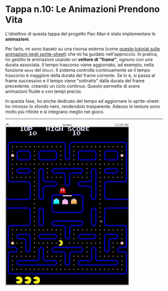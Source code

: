 # Tappa n.10: Le Animazioni Prendono Vita

L'obiettivo di questa tappa del progetto Pac-Man è stato  implementare le **animazioni**.

Per farlo, mi sono basato su una risorsa esterna (come [questo tutorial sulle animazioni negli sprite-sheet](https://stackoverflow.com/questions/52655335/animating-sprites-in-sfml-from-a-sprite-sheet)) che mi ha guidato nell'approccio. In pratica, ho gestito le animazioni usando un **vettore di "frame"**, ognuno con una durata associata. Il tempo trascorso viene aggiornato, ad esempio, nella funzione `move` del `Ghost`. Il sistema controlla continuamente se il tempo trascorso è maggiore della durata del frame corrente. Se lo è, si passa al frame successivo e il tempo viene "sottratto" dalla durata del frame precedente, creando un ciclo continuo. Questo permette di avere animazioni fluide e con tempi precisi.

In questa fase, ho anche dedicato del tempo ad aggiornare lo sprite-sheet: ho rimosso lo sfondo nero, rendendolo trasparente. Adesso le texture sono molto più rifinite e si integrano meglio nel gioco.

---

![Demo del gioco con le animazioni](images/demo.gif)
